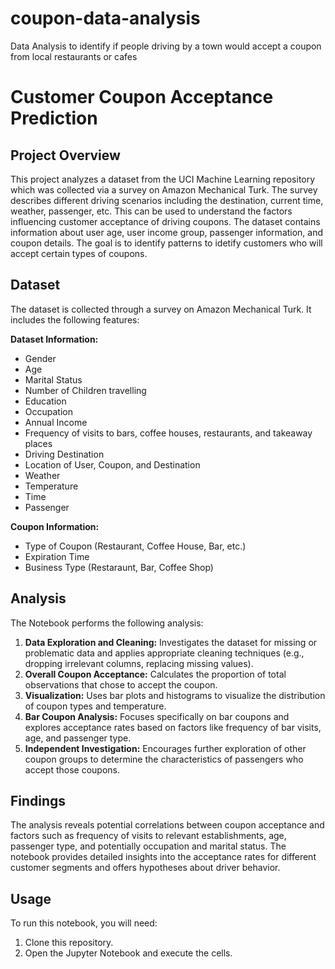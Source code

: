# coupon-data-analysis
Data Analysis to identify if people driving by a town would accept a coupon from local restaurants or cafes

# Customer Coupon Acceptance Prediction

## Project Overview

This project analyzes a dataset from the UCI Machine Learning repository which was collected via a survey on Amazon Mechanical Turk. The survey describes different driving scenarios including the destination, current time, weather, passenger, etc. This can be used to understand the factors influencing customer acceptance of driving coupons. The dataset contains information about user age, user income group, passenger information, and coupon details. The goal is to identify patterns to idetify customers who will accept certain types of coupons.

## Dataset

The dataset is collected through a survey on Amazon Mechanical Turk. It includes the following features:

**Dataset Information:**
- Gender
- Age
- Marital Status
- Number of Children travelling
- Education
- Occupation
- Annual Income
- Frequency of visits to bars, coffee houses, restaurants, and takeaway places
- Driving Destination
- Location of User, Coupon, and Destination
- Weather
- Temperature
- Time
- Passenger

**Coupon Information:**
- Type of Coupon (Restaurant, Coffee House, Bar, etc.)
- Expiration Time
- Business Type (Restaraunt, Bar, Coffee Shop)

## Analysis

The Notebook performs the following analysis:

1. **Data Exploration and Cleaning:** Investigates the dataset for missing or problematic data and applies appropriate cleaning techniques (e.g., dropping irrelevant columns, replacing missing values).
2. **Overall Coupon Acceptance:** Calculates the proportion of total observations that chose to accept the coupon.
3. **Visualization:** Uses bar plots and histograms to visualize the distribution of coupon types and temperature.
4. **Bar Coupon Analysis:** Focuses specifically on bar coupons and explores acceptance rates based on factors like frequency of bar visits, age, and passenger type.
5. **Independent Investigation:** Encourages further exploration of other coupon groups to determine the characteristics of passengers who accept those coupons.

## Findings

The analysis reveals potential correlations between coupon acceptance and factors such as frequency of visits to relevant establishments, age, passenger type, and potentially occupation and marital status. The notebook provides detailed insights into the acceptance rates for different customer segments and offers hypotheses about driver behavior.

## Usage

To run this notebook, you will need:

1. Clone this repository.
2. Open the Jupyter Notebook and execute the cells.

